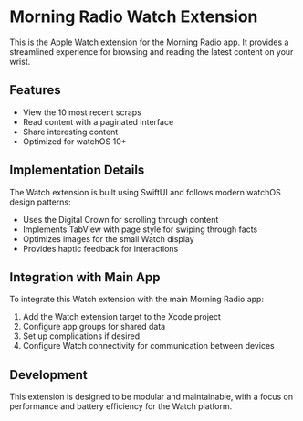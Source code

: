 # Morning Radio Watch Extension

This is the Apple Watch extension for the Morning Radio app. It provides a streamlined experience for browsing and reading the latest content on your wrist.

## Features

- View the 10 most recent scraps
- Read content with a paginated interface
- Share interesting content
- Optimized for watchOS 10+

## Implementation Details

The Watch extension is built using SwiftUI and follows modern watchOS design patterns:

- Uses the Digital Crown for scrolling through content
- Implements TabView with page style for swiping through facts
- Optimizes images for the small Watch display
- Provides haptic feedback for interactions

## Integration with Main App

To integrate this Watch extension with the main Morning Radio app:

1. Add the Watch extension target to the Xcode project
2. Configure app groups for shared data
3. Set up complications if desired
4. Configure Watch connectivity for communication between devices

## Development

This extension is designed to be modular and maintainable, with a focus on performance and battery efficiency for the Watch platform. 